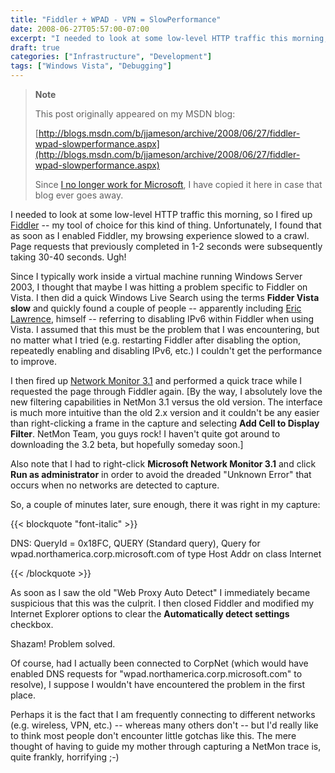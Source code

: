 ```yaml
---
title: "Fiddler + WPAD - VPN = SlowPerformance"
date: 2008-06-27T05:57:00-07:00
excerpt: "I needed to look at some low-level HTTP traffic this morning, so I fired up Fiddler -- my tool of choice for this kind of thing. Unfortunately, I found that as soon as I enabled Fiddler, my browsing experience slowed to a crawl. Page requests that previously..."
draft: true
categories: ["Infrastructure", "Development"]
tags: ["Windows Vista", "Debugging"]
---
```


> **Note**
>
> This post originally appeared on my MSDN blog:
>
> [http://blogs.msdn.com/b/jjameson/archive/2008/06/27/fiddler-wpad-slowperformance.aspx](http://blogs.msdn.com/b/jjameson/archive/2008/06/27/fiddler-wpad-slowperformance.aspx)
>
> Since [I no longer work for Microsoft](/blog/jjameson/2011/09/02/last-day-with-microsoft), I have copied it here in case that blog ever goes away.

I needed to look at some low-level HTTP traffic this morning, so I fired up [Fiddler](http://www.fiddlertool.com/) -- my tool of choice for this kind of thing. Unfortunately, I found that as soon as I enabled Fiddler, my browsing experience slowed to a crawl. Page requests that previously completed in 1-2 seconds were subsequently taking 30-40 seconds. Ugh!

Since I typically work inside a virtual machine running Windows Server 2003, I thought that maybe I was hitting a problem specific to Fiddler on Vista. I then did a quick Windows Live Search using the terms **Fidder Vista slow** and quickly found a couple of people -- apparently including [Eric Lawrence](http://groups.msn.com/HTTPFiddler/bugs.msnw?action=get_message&mview=0&ID_Message=815&LastModified=4675632312984197215), himself -- referring to disabling IPv6 within Fiddler when using Vista. I assumed that this must be the problem that I was encountering, but no matter what I tried (e.g. restarting Fiddler after disabling the option, repeatedly enabling and disabling IPv6, etc.) I couldn't get the performance to improve.

I then fired up [Network Monitor 3.1](http://www.microsoft.com/downloads/details.aspx?familyid=18b1d59d-f4d8-4213-8d17-2f6dde7d7aac&displaylang=en) and performed a quick trace while I requested the page through Fiddler again. [By the way, I absolutely love the new filtering capabilities in NetMon 3.1 versus the old version. The interface is much more intuitive than the old 2.x version and it couldn't be any easier than right-clicking a frame in the capture and selecting **Add Cell to Display Filter**. NetMon Team, you guys rock! I haven't quite got around to downloading the 3.2 beta, but hopefully someday soon.]

Also note that I had to right-click **Microsoft Network Monitor 3.1** and click **Run as administrator** in order to avoid the dreaded "Unknown Error" that occurs when no networks are detected to capture.

So, a couple of minutes later, sure enough, there it was right in my capture:

{{< blockquote "font-italic" >}}

DNS: QueryId = 0x18FC, QUERY (Standard query), Query  for  wpad.northamerica.corp.microsoft.com of type Host Addr on class Internet

{{< /blockquote >}}

As soon as I saw the old "Web Proxy Auto Detect" I immediately became suspicious that this was the culprit. I then closed Fiddler and modified my Internet Explorer options to clear the **Automatically detect settings** checkbox.

Shazam! Problem solved.

Of course, had I actually been connected to CorpNet (which would have enabled DNS requests for "wpad.northamerica.corp.microsoft.com" to resolve), I suppose I wouldn't have encountered the problem in the first place.

Perhaps it is the fact that I am frequently connecting to different networks (e.g. wireless, VPN, etc.) -- whereas many others don't -- but I'd really like to think most people don't encounter little gotchas like this. The mere thought of having to guide my mother through capturing a NetMon trace is, quite frankly, horrifying ;-)

